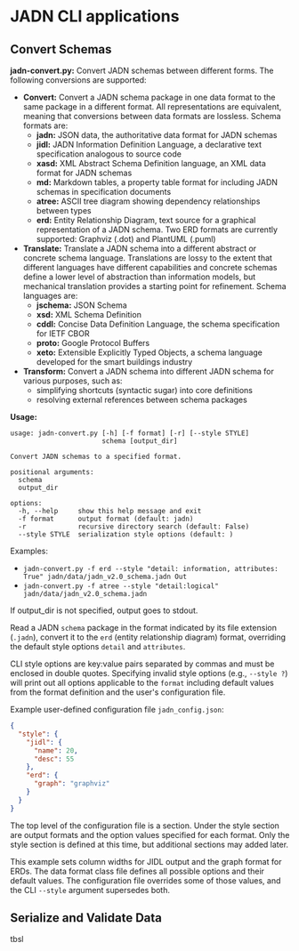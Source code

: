 # JADN CLI applications

## Convert Schemas
**jadn-convert.py:** Convert JADN schemas between different forms. The following conversions are supported:
* **Convert:** Convert a JADN schema package in one data format to the same package in a different format.
All representations are equivalent, meaning that conversions between data formats are lossless.
Schema formats are:
    * **jadn:** JSON data, the authoritative data format for JADN schemas
    * **jidl:** JADN Information Definition Language, a declarative text specification analogous to source code
    * **xasd:** XML Abstract Schema Definition language, an XML data format for JADN schemas
    * **md:** Markdown tables, a property table format for including JADN schemas in specification documents
    * **atree:** ASCII tree diagram showing dependency relationships between types
    * **erd:** Entity Relationship Diagram, text source for a graphical representation of a JADN schema.
    Two ERD formats are currently supported: Graphviz (.dot) and PlantUML (.puml)
* **Translate:** Translate a JADN schema into a different abstract or concrete schema language. Translations
are lossy to the extent that different languages have different capabilities and concrete schemas define
a lower level of abstraction than information models,
but mechanical translation provides a starting point for refinement.
Schema languages are:
    * **jschema:** JSON Schema
    * **xsd:** XML Schema Definition
    * **cddl:** Concise Data Definition Language, the schema specification for IETF CBOR
    * **proto:** Google Protocol Buffers
    * **xeto:** Extensible Explicitly Typed Objects, a schema language developed for the smart buildings industry
* **Transform:** Convert a JADN schema into different JADN schema for various purposes, such as:
    * simplifying shortcuts (syntactic sugar) into core definitions 
    * resolving external references between schema packages

**Usage:**
```
usage: jadn-convert.py [-h] [-f format] [-r] [--style STYLE]
                       schema [output_dir]

Convert JADN schemas to a specified format.

positional arguments:
  schema
  output_dir

options:
  -h, --help     show this help message and exit
  -f format      output format (default: jadn)
  -r             recursive directory search (default: False)
  --style STYLE  serialization style options (default: )
```
Examples:
* `jadn-convert.py -f erd --style "detail: information, attributes: True" jadn/data/jadn_v2.0_schema.jadn Out`
* `jadn-convert.py -f atree --style "detail:logical" jadn/data/jadn_v2.0_schema.jadn`

If output_dir is not specified, output goes to stdout.

Read a JADN `schema` package in the format indicated by its file extension (`.jadn`), convert it to the `erd`
(entity relationship diagram) format, overriding the default style options `detail` and `attributes`.

CLI style options are key:value pairs separated by commas and must be enclosed in double quotes.
Specifying invalid style options (e.g., `--style ?`) will print out all options applicable to the
`format` including default values from the format definition and the user's configuration file.

Example user-defined configuration file `jadn_config.json`:
```json
{
  "style": {
    "jidl": {
      "name": 20,
      "desc": 55
    },
    "erd": {
      "graph": "graphviz"
    }
  }
}
```
The top level of the configuration file is a section.
Under the style section are output formats and the option values specified for each format.
Only the style section is defined at this time, but additional sections may added later.

This example sets column widths for JIDL output and the graph format for ERDs. The data format class file
defines all possible options and their default values.  The configuration file overrides some of those
values, and the CLI `--style` argument supersedes both.

## Serialize and Validate Data
tbsl